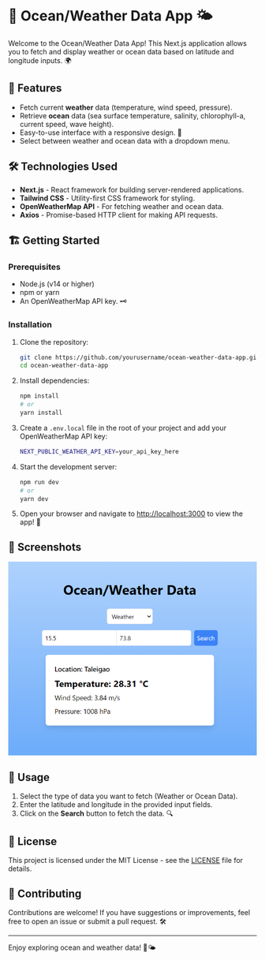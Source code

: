 
# 🌊 Ocean/Weather Data App 🌤️

Welcome to the Ocean/Weather Data App! This Next.js application allows you to fetch and display weather or ocean data based on latitude and longitude inputs. 🌍

## 🚀 Features

- Fetch current **weather** data (temperature, wind speed, pressure).
- Retrieve **ocean** data (sea surface temperature, salinity, chlorophyll-a, current speed, wave height).
- Easy-to-use interface with a responsive design. 📱
- Select between weather and ocean data with a dropdown menu.

## 🛠️ Technologies Used

- **Next.js** - React framework for building server-rendered applications.
- **Tailwind CSS** - Utility-first CSS framework for styling.
- **OpenWeatherMap API** - For fetching weather and ocean data.
- **Axios** - Promise-based HTTP client for making API requests.

## 🏗️ Getting Started

### Prerequisites

- Node.js (v14 or higher)
- npm or yarn
- An OpenWeatherMap API key. 🗝️

### Installation

1. Clone the repository:

   ```bash
   git clone https://github.com/yourusername/ocean-weather-data-app.git
   cd ocean-weather-data-app
   ```

2. Install dependencies:

   ```bash
   npm install
   # or
   yarn install
   ```

3. Create a `.env.local` file in the root of your project and add your OpenWeatherMap API key:

   ```bash
   NEXT_PUBLIC_WEATHER_API_KEY=your_api_key_here
   ```

4. Start the development server:

   ```bash
   npm run dev
   # or
   yarn dev
   ```

5. Open your browser and navigate to [http://localhost:3000](http://localhost:3000) to view the app! 🎉

## 📸 Screenshots

![Weather Data](./dashboard.png)

## 📝 Usage

1. Select the type of data you want to fetch (Weather or Ocean Data).
2. Enter the latitude and longitude in the provided input fields.
3. Click on the **Search** button to fetch the data. 🔍

## 📄 License

This project is licensed under the MIT License - see the [LICENSE](LICENSE) file for details.

## 🙌 Contributing

Contributions are welcome! If you have suggestions or improvements, feel free to open an issue or submit a pull request. 🛠️

---

Enjoy exploring ocean and weather data! 🌊🌤️
